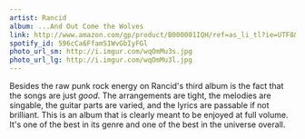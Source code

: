 ```yaml
---
artist: Rancid
album: ...And Out Come the Wolves
link: http://www.amazon.com/gp/product/B000001IQH/ref=as_li_tl?ie=UTF8&camp=1789&creative=390957&creativeASIN=B000001IQH&linkCode=as2&tag=besalbintheun-20&linkId=JU5NSW55HEMEZ4ZM
spotify_id: 596cCa6FfamS1WvGbIyFGl
photo_url_sm: http://i.imgur.com/wqOmMu3s.jpg
photo_url_lg: http://i.imgur.com/wqOmMu3l.jpg
---
```

Besides the raw punk rock energy on Rancid's third album is the fact that the songs are just _good_. The arrangements are tight, the melodies are singable, the guitar parts are varied, and the lyrics are passable if not brilliant. This is an album that is clearly meant to be enjoyed at full volume. It's one of the best in its genre and one of the best in the universe overall.